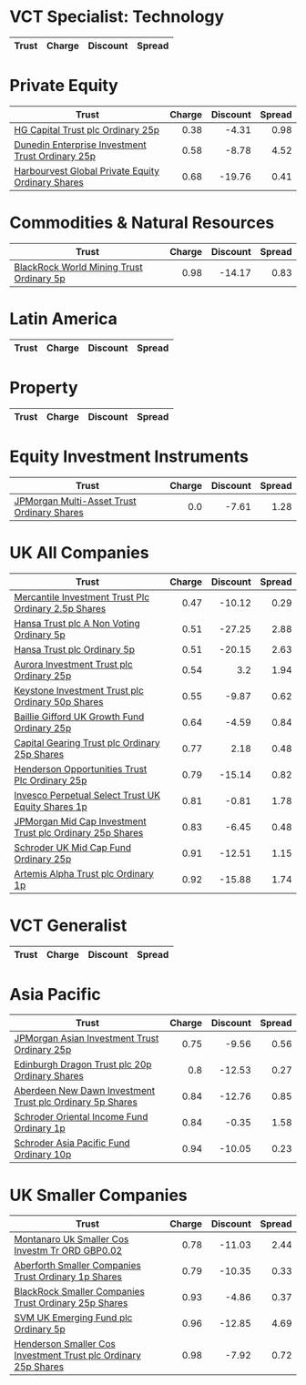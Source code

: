 # VCT Specialist: Technology
| Trust | Charge | Discount | Spread |
| ----- | ------:| --------:| ------:|
# Private Equity
| Trust | Charge | Discount | Spread |
| ----- | ------:| --------:| ------:|
|[HG Capital Trust plc Ordinary 25p](https://www.hl.co.uk/shares/shares-search-results/0392105 "Link")|0.38|-4.31|0.98|
|[Dunedin Enterprise Investment Trust Ordinary 25p](https://www.hl.co.uk/shares/shares-search-results/0577656 "Link")|0.58|-8.78|4.52|
|[Harbourvest Global Private Equity Ordinary Shares](https://www.hl.co.uk/shares/shares-search-results/BR30MJ8 "Link")|0.68|-19.76|0.41|
# Commodities & Natural Resources
| Trust | Charge | Discount | Spread |
| ----- | ------:| --------:| ------:|
|[BlackRock World Mining Trust Ordinary 5p](https://www.hl.co.uk/shares/shares-search-results/0577485 "Link")|0.98|-14.17|0.83|
# Latin America
| Trust | Charge | Discount | Spread |
| ----- | ------:| --------:| ------:|
# Property
| Trust | Charge | Discount | Spread |
| ----- | ------:| --------:| ------:|
# Equity Investment Instruments
| Trust | Charge | Discount | Spread |
| ----- | ------:| --------:| ------:|
|[JPMorgan Multi-Asset Trust Ordinary Shares](https://www.hl.co.uk/shares/shares-search-results/BFWJJT1 "Link")|0.0|-7.61|1.28|
# UK All Companies
| Trust | Charge | Discount | Spread |
| ----- | ------:| --------:| ------:|
|[Mercantile Investment Trust Plc Ordinary 2.5p Shares](https://www.hl.co.uk/shares/shares-search-results/BF4JDH5 "Link")|0.47|-10.12|0.29|
|[Hansa Trust plc A Non Voting Ordinary 5p](https://www.hl.co.uk/shares/shares-search-results/0787983 "Link")|0.51|-27.25|2.88|
|[Hansa Trust plc Ordinary 5p](https://www.hl.co.uk/shares/shares-search-results/0787972 "Link")|0.51|-20.15|2.63|
|[Aurora Investment Trust plc Ordinary 25p](https://www.hl.co.uk/shares/shares-search-results/0063326 "Link")|0.54|3.2|1.94|
|[Keystone Investment Trust plc Ordinary 50p Shares](https://www.hl.co.uk/shares/shares-search-results/0491206 "Link")|0.55|-9.87|0.62|
|[Baillie Gifford UK Growth Fund Ordinary 25p](https://www.hl.co.uk/shares/shares-search-results/0791348 "Link")|0.64|-4.59|0.84|
|[Capital Gearing Trust plc Ordinary 25p Shares](https://www.hl.co.uk/shares/shares-search-results/0173861 "Link")|0.77|2.18|0.48|
|[Henderson Opportunities Trust Plc Ordinary 25p](https://www.hl.co.uk/shares/shares-search-results/0853657 "Link")|0.79|-15.14|0.82|
|[Invesco Perpetual Select Trust UK Equity Shares 1p](https://www.hl.co.uk/shares/shares-search-results/B1DPVL6 "Link")|0.81|-0.81|1.78|
|[JPMorgan Mid Cap Investment Trust plc Ordinary 25p Shares](https://www.hl.co.uk/shares/shares-search-results/0235761 "Link")|0.83|-6.45|0.48|
|[Schroder UK Mid Cap Fund Ordinary 25p](https://www.hl.co.uk/shares/shares-search-results/0610841 "Link")|0.91|-12.51|1.15|
|[Artemis Alpha Trust plc Ordinary 1p](https://www.hl.co.uk/shares/shares-search-results/0435594 "Link")|0.92|-15.88|1.74|
# VCT Generalist
| Trust | Charge | Discount | Spread |
| ----- | ------:| --------:| ------:|
# Asia Pacific
| Trust | Charge | Discount | Spread |
| ----- | ------:| --------:| ------:|
|[JPMorgan Asian Investment Trust Ordinary 25p](https://www.hl.co.uk/shares/shares-search-results/0132077 "Link")|0.75|-9.56|0.56|
|[Edinburgh Dragon Trust plc 20p Ordinary Shares](https://www.hl.co.uk/shares/shares-search-results/0294502 "Link")|0.8|-12.53|0.27|
|[Aberdeen New Dawn Investment Trust plc Ordinary 5p Shares](https://www.hl.co.uk/shares/shares-search-results/BBM56V2 "Link")|0.84|-12.76|0.85|
|[Schroder Oriental Income Fund Ordinary 1p](https://www.hl.co.uk/shares/shares-search-results/B0CRWN5 "Link")|0.84|-0.35|1.58|
|[Schroder Asia Pacific Fund Ordinary 10p](https://www.hl.co.uk/shares/shares-search-results/0791887 "Link")|0.94|-10.05|0.23|
# UK Smaller Companies
| Trust | Charge | Discount | Spread |
| ----- | ------:| --------:| ------:|
|[Montanaro Uk Smaller Cos Investm Tr ORD GBP0.02](https://www.hl.co.uk/shares/shares-search-results/BZ1H9L8 "Link")|0.78|-11.03|2.44|
|[Aberforth Smaller Companies Trust Ordinary 1p Shares](https://www.hl.co.uk/shares/shares-search-results/0006655 "Link")|0.79|-10.35|0.33|
|[BlackRock Smaller Companies Trust Ordinary 25p Shares](https://www.hl.co.uk/shares/shares-search-results/0643610 "Link")|0.93|-4.86|0.37|
|[SVM UK Emerging Fund plc Ordinary 5p](https://www.hl.co.uk/shares/shares-search-results/0068417 "Link")|0.96|-12.85|4.69|
|[Henderson Smaller Cos Investment Trust plc Ordinary 25p Shares](https://www.hl.co.uk/shares/shares-search-results/0906506 "Link")|0.98|-7.92|0.72|
